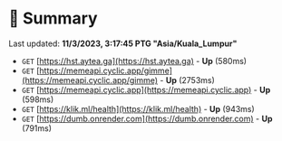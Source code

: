 # 📖 Summary
Last updated: **11/3/2023, 3:17:45 PTG "Asia/Kuala_Lumpur"**

- `GET` [https://hst.aytea.ga](https://hst.aytea.ga) - **Up** (580ms)
- `GET` [https://memeapi.cyclic.app/gimme](https://memeapi.cyclic.app/gimme) - **Up** (2753ms)
- `GET` [https://memeapi.cyclic.app](https://memeapi.cyclic.app) - **Up** (598ms)
- `GET` [https://klik.ml/health](https://klik.ml/health) - **Up** (943ms)
- `GET` [https://dumb.onrender.com](https://dumb.onrender.com) - **Up** (791ms)
